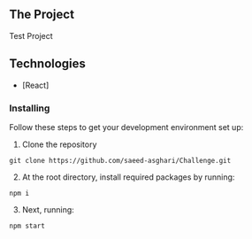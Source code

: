 ## The Project
Test Project
## Technologies
* [React]

### Installing
Follow these steps to get your development environment set up:
1. Clone the repository
```
git clone https://github.com/saeed-asghari/Challenge.git
```
2. At the root directory, install required packages by running:
```
npm i
```
3. Next, running:
```
npm start

```
